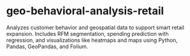 # geo-behavioral-analysis-retail
Analyzes customer behavior and geospatial data to support smart retail expansion. Includes RFM segmentation, spending prediction with regression, and visualizations like heatmaps and maps using Python, Pandas, GeoPandas, and Folium.
